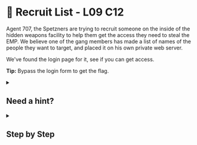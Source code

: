 # 🌱 Recruit List - L09 C12

Agent 707, the Spetzners are trying to recruit someone on the inside of the hidden weapons facility to help them get the access they need to steal the EMP. We believe one of the gang members has made a list of names of the people they want to target, and placed it on his own private web server.

We've found the login page for it, see if you can get access.

**Tip:** Bypass the login form to get the flag.

<details><summary>

## Need a hint?</summary>

> 💡 Hint: Did you see the comment in the source code suggesting you take a look at "page.phps"? Take a look. What does urldecode do? Can you do the opposite of urldecode?

</details>

<details><summary>

## Step by Step</summary>

- In the source code, there is a comment saying that login details are available at `page.phps`
- Change the url to `https://118.279.0.1/page.phps`
  - It is notable that the code does not check for inputted username inside the login page but rather an unrelated variable, `user` which needs to have the value `<root>`
  - The program also decodes `user` so an encoding of `<root>` is needed
- Change the url to `https://118.279.0.1/login?user=%3Croot%3E`
- The flag should appear

`flag: 9kGvib4hmWT1ffFvaMv1`

</details>
